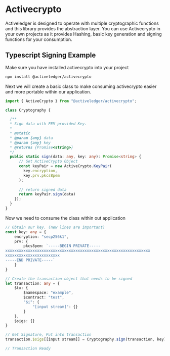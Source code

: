 # Activecrypto

Activeledger is designed to operate with multiple cryptographic functions and this library provides the abstraction layer. You can use Activecrypto in your own projects as it provides Hashing, basic key generation and signing functions for your consumption.

## Typescript Signing Example 

Make sure you have installed activecrypto into your project

```bash
npm install @activeledger/activecrypto
```

Next we will create a basic class to make consuming activecrypto easier and more portable within our application.

```typescript
import { ActiveCrypto } from "@activeledger/activecrypto";

class Cryptography {

  /**
  * Sign data with PEM provided Key.
  * 
  * @static
  * @param {any} data 
  * @param {any} key 
  * @returns {Promise<string>}
  */
  public static sign(data: any, key: any): Promise<string> {
      // Get ActiveCrypto Object
      const keyPair = new ActiveCrypto.KeyPair(
        key.encryption,
        key.prv.pkcs8pem
      );
		
      // return signed data
      return keyPair.sign(data)
    });
  }
}
```

Now we need to consume the class within out application

```typescript
// Obtain our key. (new lines are important)
const key: any = {
    encryption: "secp256k1",
    prv: {
        pkcs8pem: `-----BEGIN PRIVATE-----
xxxxxxxxxxxxxxxxxxxxxxxxxxxxxxxxxxxxxxxxxxxxxxxxxxxxxxxxxxxxxxxx
xxxxxxxxxxxxxxxxxxxxxxxx
-----END PRIVATE-----`
    }
}

// Create the transaction object that needs to be signed
let transaction: any = {
    $tx: {
    	$namespace: "example",
    	$contract: "test",
    	"$i": {
        	"[input stream]": {}
    	}
    },
    $sigs: {}
}

// Get Signature, Put into transaction
transaction.$sigs[[input stream]] = Cryptography.sign(transaction, key);

// Transaction Ready
```

